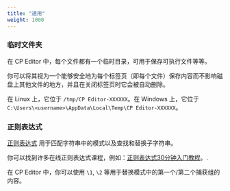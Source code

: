 ```yaml
---
title: "通用"
weight: 1000
---
```


### 临时文件夹

在 CP Editor 中，每个文件都有一个临时目录，可用于保存可执行文件等等。

你可以将其视为一个能够安全地为每个标签页（即每个文件）保存内容而不影响磁盘上其他文件的地方，并且在关闭标签页时它会被自动删除。

在 Linux 上，它位于 `/tmp/CP Editor-XXXXXX`。在 Windows 上，它位于 `C:\Users\<username>\AppData\Local\Temp\CP Editor-XXXXXX`。

### 正则表达式

[正则表达式](https://baike.baidu.com/item/正则表达式) 用于匹配字符串中的模式以及查找和替换子字符串。

你可以找到许多在线正则表达式课程，例如：[正则表达式30分钟入门教程](https://deerchao.cn/tutorials/regex/regex.htm)。.

在 CP Editor 中，你可以使用 `\1`, `\2` 等用于替换模式中的第一个/第二个捕获组的内容。
